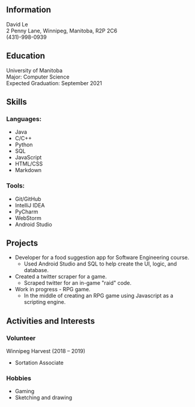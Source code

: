 ## Information
David Le  
2 Penny Lane, Winnipeg, Manitoba, R2P 2C6  
(431)-998-0939

## Education
University of Manitoba  
Major: Computer Science  
Expected Graduation: September 2021

## Skills
### Languages:
- Java
- C/C++
- Python
- SQL
- JavaScript
- HTML/CSS  
- Markdown

### Tools:
- Git/GitHub
- IntelliJ IDEA
- PyCharm
- WebStorm
- Android Studio

## Projects
- Developer for a food suggestion app for Software Engineering course.
  - Used Android Studio and SQL to help create the UI, logic, and database.
- Created a twitter scraper for a game.
    - Scraped twitter for an in-game "raid" code.
- Work in progress - RPG game.
    - In the middle of creating an RPG game using Javascript as a scripting engine.

## Activities and Interests

### Volunteer
Winnipeg Harvest (2018 – 2019)
- Sortation Associate

### Hobbies
- Gaming
- Sketching and drawing
